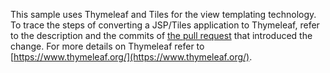 
This sample uses Thymeleaf and Tiles for the view templating technology. To trace the steps of converting a JSP/Tiles application to Thymeleaf, refer to the description and the commits of [the pull request](https://github.com/SpringSource/spring-webflow-samples/pull/5) that introduced the change. For more details on Thymeleaf refer to [https://www.thymeleaf.org/](https://www.thymeleaf.org/).
